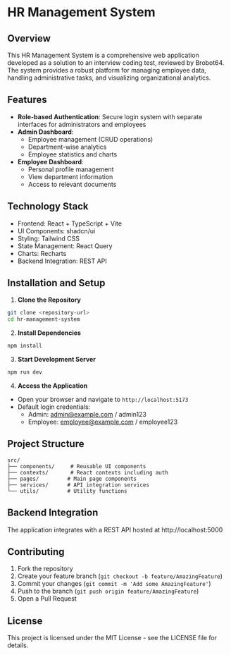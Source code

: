 # HR Management System

## Overview
This HR Management System is a comprehensive web application developed as a solution to an interview coding test, reviewed by Brobot64. The system provides a robust platform for managing employee data, handling administrative tasks, and visualizing organizational analytics.

## Features
- **Role-based Authentication**: Secure login system with separate interfaces for administrators and employees
- **Admin Dashboard**:
  - Employee management (CRUD operations)
  - Department-wise analytics
  - Employee statistics and charts
- **Employee Dashboard**:
  - Personal profile management
  - View department information
  - Access to relevant documents

## Technology Stack
- Frontend: React + TypeScript + Vite
- UI Components: shadcn/ui
- Styling: Tailwind CSS
- State Management: React Query
- Charts: Recharts
- Backend Integration: REST API

## Installation and Setup

1. **Clone the Repository**
```bash
git clone <repository-url>
cd hr-management-system
```

2. **Install Dependencies**
```bash
npm install
```

3. **Start Development Server**
```bash
npm run dev
```

4. **Access the Application**
- Open your browser and navigate to `http://localhost:5173`
- Default login credentials:
  - Admin: admin@example.com / admin123
  - Employee: employee@example.com / employee123

## Project Structure
```
src/
├── components/     # Reusable UI components
├── contexts/       # React contexts including auth
├── pages/         # Main page components
├── services/      # API integration services
└── utils/         # Utility functions
```

## Backend Integration
The application integrates with a REST API hosted at http://localhost:5000

## Contributing
1. Fork the repository
2. Create your feature branch (`git checkout -b feature/AmazingFeature`)
3. Commit your changes (`git commit -m 'Add some AmazingFeature'`)
4. Push to the branch (`git push origin feature/AmazingFeature`)
5. Open a Pull Request

## License
This project is licensed under the MIT License - see the LICENSE file for details.